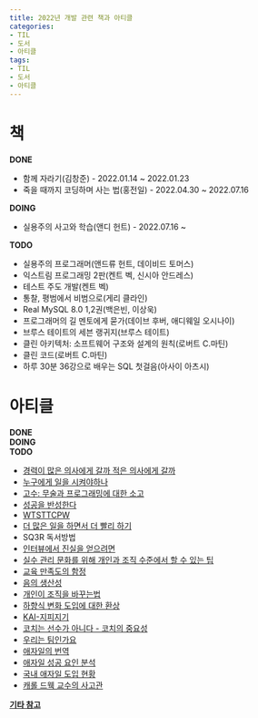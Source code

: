 ```yaml
---
title: 2022년 개발 관련 책과 아티클
categories:
- TIL
- 도서
- 아티클
tags:
- TIL
- 도서
- 아티클
---
```


# 책

**DONE**   
* 함께 자라기(김창준) - 2022.01.14 ~ 2022.01.23
* 죽을 때까지 코딩하며 사는 법(홍전일) - 2022.04.30 ~ 2022.07.16   

**DOING**   
* 실용주의 사고와 학습(앤디 헌트) - 2022.07.16 ~

**TODO**   
- 실용주의 프로그래머(앤드류 헌트, 데이비드 토머스)
- 익스트림 프로그래밍 2판(켄트 벡, 신시아 안드레스)
- 테스트 주도 개발(켄트 벡)
- 통찰, 평범에서 비범으로(게리 클라인)
- Real MySQL 8.0 1,2권(백은빈, 이상욱)
- 프로그래머의 길 멘토에게 묻가(데이브 후버, 애디웨일 오시나이)
- 브루스 테이트의 세븐 랭귀지(브루스 테이트)
- 클린 아키텍처: 소프트웨어 구조와 설계의 원칙(로버트 C.마틴)
- 클린 코드(로버트 C.마틴)
- 하루 30분 36강으로 배우는 SQL 첫걸음(아사이 아츠시)   

   
# 아티클

**DONE**   
**DOING**   
**TODO**   
- [경력이 많은 의사에게 갈까 적은 의사에게 갈까](http://agile.egloos.com/4961611)
- [누구에게 일을 시켜야하나](http://agile.egloos.com/5824695)
- [고수: 무술과 프로그래밍에 대한 소고](https://blog.insightbook.co.kr/2018/12/10/%EC%9D%98%EB%8F%84%EC%A0%81-%EC%88%98%EB%A0%A8-1-%EA%B3%A0%EC%88%98-%EB%AC%B4%EC%88%A0%EA%B3%BC-%ED%94%84%EB%A1%9C%EA%B7%B8%EB%9E%98%EB%B0%8D%EC%97%90-%EB%8C%80%ED%95%9C-%EC%86%8C%EA%B3%A0/)
- [성공을 반성한다](http://agile.egloos.com/1835815)
- [WTSTTCPW](https://www.artima.com/articles/the-simplest-thing-that-could-possibly-work)
- [더 많은 일을 하면서 더 빨리 하기](http://agile.egloos.com/1762301)
- SQ3R 독서방법   
- [인터뷰에서 진실을 얻으려면](http://agile.egloos.com/2891385)
- [실수 관리 문화를 위해 개인과 조직 수준에서 할 수 있는 팁](http://agile.egloos.com/5774862)
- [교육 만족도의 함정](http://agile.egloos.com/5744164)
- [음의 생산성](http://agile.egloos.com/5822712)
- [개인이 조직을 바꾸는법](http://agile.egloos.com/5742985)
- [하향식 변화 도입에 대한 환상](http://agile.egloos.com/5159056)
- [KAI-지피지기](http://agile.egloos.com/5154376)
- [코치는 선수가 아니다 - 코치의 중요성](http://agile.egloos.com/5043002)
- [우리는 팀인가요](http://agile.egloos.com/1932595)
- [애자일의 번역](http://agile.egloos.com/4368289)
- [애자일 성공 요인 분석](http://agile.egloos.com/5299932)
- [국내 애자일 도입 현황](http://agile.egloos.com/4574988)
- [캐롤 드웩 교수의 사고관](http://agile.egloos.com/3111334)
   
**[기타 참고](http://www.ac2.kr/reading)**
